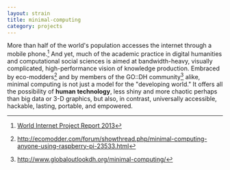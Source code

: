 ```yaml
---
layout: strain
title: minimal-computing
category: projects
---
```


<!-- A 75-100 word paragraph describing the motivation behind these projects -->

More than half of the world's population accesses the internet through a mobile
phone.[^1] And yet, much of the academic practice in digital humanities and
computational social sciences is aimed at bandwidth-heavy, visually
complicated, high-performance vision of knowledge production. Embraced by
eco-modders[^2] and by members of the GO::DH community[^3] alike, minimal
computing is not just a model for the "developing world." It offers all the
possibility of **human technology**, less shiny and more chaotic perhaps than
big data or 3-D graphics, but also, in contrast, universally accessible,
hackable, lasting, portable, and empowered.


[^1]: [World Internet Project Report 2013](http://www.worldinternetproject.net/?pg=reports#reports)
[^2]: <http://ecomodder.com/forum/showthread.php/minimal-computing-anyone-using-raspberry-pi-23533.html>
[^3]: <http://www.globaloutlookdh.org/minimal-computing/>
